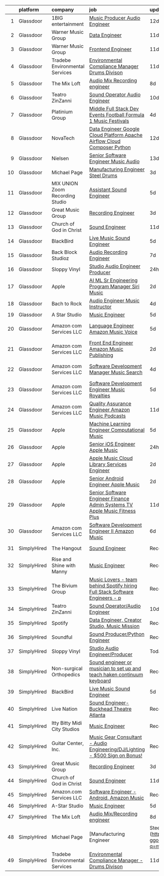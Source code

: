 

|    | platform    | company                         | job                                                                                                                                                                                                                                                                                                                                                                                                                                                                                                                                                                                                                                                                                                                                                                                                                                                                                                                                                                                                                                                                                                                                                                                                                                                                                                                                                                                                                                                                   | update_time   | location           |
|---:|:------------|:--------------------------------|:----------------------------------------------------------------------------------------------------------------------------------------------------------------------------------------------------------------------------------------------------------------------------------------------------------------------------------------------------------------------------------------------------------------------------------------------------------------------------------------------------------------------------------------------------------------------------------------------------------------------------------------------------------------------------------------------------------------------------------------------------------------------------------------------------------------------------------------------------------------------------------------------------------------------------------------------------------------------------------------------------------------------------------------------------------------------------------------------------------------------------------------------------------------------------------------------------------------------------------------------------------------------------------------------------------------------------------------------------------------------------------------------------------------------------------------------------------------------|:--------------|:-------------------|
|  1 | Glassdoor   | 1BIG entertainment              | [Music Producer Audio Engineer](https://www.glassdoor.com/partner/jobListing.htm?pos=127&ao=1136043&s=58&guid=000001827c442a498bf0d18656965205&src=GD_JOB_AD&t=SR&vt=w&ea=1&cs=1_2aa32904&cb=1659942218658&jobListingId=1008032201411&jrtk=3-0-1g9u48ajbkuhf801-1g9u48ajri3a6801-b593868398be5ca5-)                                                                                                                                                                                                                                                                                                                                                                                                                                                                                                                                                                                                                                                                                                                                                                                                                                                                                                                                                                                                                                                                                                                                                                   | 12d           | Boston, MA         |
|  2 | Glassdoor   | Warner Music Group              | [Data Engineer](https://www.glassdoor.com/partner/jobListing.htm?pos=125&ao=1136043&s=58&guid=000001827c442a498bf0d18656965205&src=GD_JOB_AD&t=SR&vt=w&cs=1_e1135582&cb=1659942218658&jobListingId=1008033547976&jrtk=3-0-1g9u48ajbkuhf801-1g9u48ajri3a6801-60867c0393fb0960-)                                                                                                                                                                                                                                                                                                                                                                                                                                                                                                                                                                                                                                                                                                                                                                                                                                                                                                                                                                                                                                                                                                                                                                                        | 11d           | Broadway, VA       |
|  3 | Glassdoor   | Warner Music Group              | [Frontend Engineer](https://www.glassdoor.com/partner/jobListing.htm?pos=122&ao=1136043&s=58&guid=000001827c442a498bf0d18656965205&src=GD_JOB_AD&t=SR&vt=w&cs=1_487479c7&cb=1659942218658&jobListingId=1008033637756&jrtk=3-0-1g9u48ajbkuhf801-1g9u48ajri3a6801-ee723e673fad9c47-)                                                                                                                                                                                                                                                                                                                                                                                                                                                                                                                                                                                                                                                                                                                                                                                                                                                                                                                                                                                                                                                                                                                                                                                    | 11d           | New York, NY       |
|  4 | Glassdoor   | Tradebe Environmental Services  | [Environmental Compliance Manager   Drums Divison](https://www.glassdoor.com/partner/jobListing.htm?pos=101&ao=1110586&s=58&guid=000001827c442a498bf0d18656965205&src=GD_JOB_AD&t=SR&vt=w&ea=1&cs=1_d188fcad&cb=1659942218656&jobListingId=1008032825994&cpc=5ACA09512ABC1849&jrtk=3-0-1g9u48ajbkuhf801-1g9u48ajri3a6801-4f56e068c5789a30--6NYlbfkN0B8GMa3RntkcGxyDWRdkTUuLLAj--st5PucnHcqnp1DO5zsBlD8iNfS59qUmHcvRUmzs5KFF4Qh52M5CMieNdJCFHXpMXFA7hUsZ8DFLhY2J004fGjn8m538y5_B9a2s5eLqpzdxHlR8I4WyLVtaBFdEh-SUvq5cpYEU-BqpOIkinWfj0K_aE9geZf2sHDvQ4uWNWEA2US4Eb8wifSnTh9_wBNzfxBs98TPvfpFgrSeAkqPaVkquopGqEMrbKf8H7hxz3ZmXptckTdIT6iQltbeRja_fIJIwevM-Au8fezLE0bTybdZuzf-MFbDclOWZaM8qNB9ysGAClV57B6GuhE0-ugEArN9tpLFgr4i1ogCB-arFYPqCGI-Z9F6vgaYq-E4HLZ_pue3tGzBUAfhTAoI9dyAGxlCi-6dh6jXRLfbbN7B2oZIYBLIqmjgxI5z2S0YFTEyawDGG6c7i7DvxihM9yCOMn0yk8RKb2oODZSu35v-brxwv_sgAR2u8sqxT5_8sqcUwpOHFAGj2PxcrZdJ2T4UNLy7Z_KfmtPRKTyMtXmd2JWsnQuv)                                                                                                                                                                                                                                                                                                                                                                                                                                                                                                                           | 11d           | East Chicago, IN   |
|  5 | Glassdoor   | The Mix Loft                    | [Audio Mix Recording engineer](https://www.glassdoor.com/partner/jobListing.htm?pos=104&ao=1110586&s=58&guid=000001827c442a498bf0d18656965205&src=GD_JOB_AD&t=SR&vt=w&ea=1&cs=1_2bd7243b&cb=1659942218656&jobListingId=1008039784072&cpc=155EB9D5185558AF&jrtk=3-0-1g9u48ajbkuhf801-1g9u48ajri3a6801-2fabf65219c9c69a--6NYlbfkN0D34Hjmwkvq4I9LrFiyECJw5oz77aLWEO_E-5CWpWKtML_cIQgSj4wFABMzVHdbOAglLtx9wAKTMvAosQFz-6wKz6HNt0tQEhGjwXjlkFautFNpyhajnjaOCperaYTcd4X14UnIuTNiwcPN-FgF0Cc6I8YmMIZvMjRwB6hQLC8GAznkuxesS1iovsZmPXRH9w627RfSNpZnlZ2ExPOs4ZWZgJiYpJ38W91Fift-0VtPBSc6vQadzZiMmKmQ-Ivv8HT2yKNBt3SZFaah7I3VIO-yhMYx4POh-IYCw6paiLJgde3S3I8MRtuFafUGzpnO1ROzl9xBJ9ZSIQHw55dMuEGYnfynmikzVEzIuQFi_aGon0GltQ3EEn3vKBfsNNCSCq2xZVQ9W4qEMN1MFbFwIORqohBmUJ34rfau4x5qcHDACae-DLnR9NYe-xlsz3jGLhwvnH8uDcztim92cjGDqxmSCtyMmhbS6HOsBv_ddLQeGmLFuZiEU1OLSC7H_yX-9DY%3D)                                                                                                                                                                                                                                                                                                                                                                                                                                                                                                                                                                                                 | 8d            | Quincy, MA         |
|  6 | Glassdoor   | Teatro ZinZanni                 | [Sound Operator Audio Engineer](https://www.glassdoor.com/partner/jobListing.htm?pos=115&ao=1136043&s=58&guid=000001827c442a498bf0d18656965205&src=GD_JOB_AD&t=SR&vt=w&ea=1&cs=1_6204cbda&cb=1659942218657&jobListingId=1008035619603&jrtk=3-0-1g9u48ajbkuhf801-1g9u48ajri3a6801-405a83f39f925add-)                                                                                                                                                                                                                                                                                                                                                                                                                                                                                                                                                                                                                                                                                                                                                                                                                                                                                                                                                                                                                                                                                                                                                                   | 10d           | Seattle, WA        |
|  7 | Glassdoor   | Platinium Group                 | [Middle Full Stack Dev   Events  Football  Formula 1  Music Festivals    ](https://www.glassdoor.com/partner/jobListing.htm?pos=128&ao=1136043&s=58&guid=000001827c442a498bf0d18656965205&src=GD_JOB_AD&t=SR&vt=w&cs=1_7683688f&cb=1659942218658&jobListingId=1008049379681&jrtk=3-0-1g9u48ajbkuhf801-1g9u48ajri3a6801-49fd4225bf218689-)                                                                                                                                                                                                                                                                                                                                                                                                                                                                                                                                                                                                                                                                                                                                                                                                                                                                                                                                                                                                                                                                                                                             | 4d            | Monaco, CA         |
|  8 | Glassdoor   | NovaTech                        | [Data Engineer Google Cloud Platform  Apache Airflow  Cloud Composer  Python](https://www.glassdoor.com/partner/jobListing.htm?pos=119&ao=1136043&s=58&guid=000001827c442a498bf0d18656965205&src=GD_JOB_AD&t=SR&vt=w&ea=1&cs=1_a7cd9732&cb=1659942218658&jobListingId=1008030637643&jrtk=3-0-1g9u48ajbkuhf801-1g9u48ajri3a6801-ed650f6bbf2cf5f6-)                                                                                                                                                                                                                                                                                                                                                                                                                                                                                                                                                                                                                                                                                                                                                                                                                                                                                                                                                                                                                                                                                                                     | 12d           | Remote             |
|  9 | Glassdoor   | Nielsen                         | [Senior Software Engineer  Music   Audio](https://www.glassdoor.com/partner/jobListing.htm?pos=130&ao=1136043&s=58&guid=000001827c442a498bf0d18656965205&src=GD_JOB_AD&t=SR&vt=w&ea=1&cs=1_aed37198&cb=1659942218659&jobListingId=1008029586855&jrtk=3-0-1g9u48ajbkuhf801-1g9u48ajri3a6801-056a5fd69bba1807-)                                                                                                                                                                                                                                                                                                                                                                                                                                                                                                                                                                                                                                                                                                                                                                                                                                                                                                                                                                                                                                                                                                                                                         | 13d           | Emeryville, CA     |
| 10 | Glassdoor   | Michael Page                    | [Manufacturing Engineer   Steel Drums](https://www.glassdoor.com/partner/jobListing.htm?pos=112&ao=1110586&s=58&guid=000001827c442a498bf0d18656965205&src=GD_JOB_AD&t=SR&vt=w&cs=1_833a30fe&cb=1659942218657&jobListingId=1008053322257&cpc=334ABAF5D42DC775&jrtk=3-0-1g9u48ajbkuhf801-1g9u48ajri3a6801-edfb8b6e14f62930--6NYlbfkN0BR3ykMnr3Vw97HK5IC0i9Uo32NXohanwqRY-CI8z69bj_uxQ_6yc1JTvRvHNPil3n-aAZPEB_V2_C3Xteggm8USnoyjokMdAX7PMJAGyeqrRb0SgM_e3teYuvhdw07UmODkJ_SFaJoJlontiBYfrHBy-sRK9hLMXtFv4vxRofVbA0DYeosURciLI46lJPmu3qFOwcfYsUMXpXIskNj8f5Txwib06VKhr7G58PRZZjajCCwtnnhAGAKW6ZPDl2SfHZwY3TOJDyyJi_r6MDIGrrAMrqyAngLOOpwZNo0G502oZrBWT-7z_flcfpitxBizyVaH62yDtE5HRW3jk1tF6TBglw0dX5rRQi0LPd1HpeUwYFp9arH3Yn_d8EiyV3lMHa_K1q7soMQXk2SjcnB9ZxW7utTljtpoVH7KSF8N4vWWvPcuc9ZbX-mTVOvCrmp942vLcz0tdf13cVZ0d2BcTgO3VVjTGzZ31Xu3QBTEpdJhQrwILDjcLj-1xnBtQDWL_E4L1E-F2645rknR7AHsPaGj50jn-ZE1pFktkCig9ZILjkOYXeiArsc4YWZ_jeB01SiUnkNdhaX2B7OFf5Jt09lkNV3rIE7WiYLT8zyiwaqZY829dpOFraFX1AOdYgQcf01HcYAPZL3qn_iQGE-f2ntE0Gmc3_sYQ_JOiq9nAGjH_mB5V8FwUqB6gErkrljmQetPLNLEJh6j_3Y7dbEKh0fYjYPkeMDU8BKq2YH4IDg7QUswmsbd7vj9Dj0WBtdQ1QwqeqMGUSr_Q6PAHBHM3K0pZoaN41fH6UOTjcfHPWLRySzy0yncWP8fYvr9EzH56A39ZhKF3pMBcKFt1KLgFMSc4rPYh5062pkbrTVDc5aTlm9oOcEhBGxULCjvRd1Mq-FjW1hFoJCmgiRIEfVZZmOhX2_mI-S03uBjcI_qOHYD2h1mGCPC9J44h-yncht27aqokyG1h_bqUYbQc2w_YbA2A17Uz7-JMT9p8IlxUbWAqh71C78Z1dzLt_7Auv5nKNK7VrjultPqo08kDUr3kFDrrWr5IZUTAU%3D)                              | 3d            | Cicero, IL         |
| 11 | Glassdoor   | MIX UNION Zoom Recording Studio | [Assistant Sound Engineer](https://www.glassdoor.com/partner/jobListing.htm?pos=120&ao=1136043&s=58&guid=000001827c442a498bf0d18656965205&src=GD_JOB_AD&t=SR&vt=w&ea=1&cs=1_a4b50f40&cb=1659942218658&jobListingId=1008047341798&jrtk=3-0-1g9u48ajbkuhf801-1g9u48ajri3a6801-f45ff7396e2feab6-)                                                                                                                                                                                                                                                                                                                                                                                                                                                                                                                                                                                                                                                                                                                                                                                                                                                                                                                                                                                                                                                                                                                                                                        | 5d            | Los Angeles, CA    |
| 12 | Glassdoor   | Great Music Group               | [Recording Engineer](https://www.glassdoor.com/partner/jobListing.htm?pos=107&ao=1136043&s=58&guid=000001827c442a498bf0d18656965205&src=GD_JOB_AD&t=SR&vt=w&ea=1&cs=1_10a778ca&cb=1659942218656&jobListingId=1008053472141&jrtk=3-0-1g9u48ajbkuhf801-1g9u48ajri3a6801-feae6516db0998b8-)                                                                                                                                                                                                                                                                                                                                                                                                                                                                                                                                                                                                                                                                                                                                                                                                                                                                                                                                                                                                                                                                                                                                                                              | 3d            | Minneapolis, MN    |
| 13 | Glassdoor   | Church of God in Christ         | [Sound Engineer](https://www.glassdoor.com/partner/jobListing.htm?pos=118&ao=1136043&s=58&guid=000001827c442a498bf0d18656965205&src=GD_JOB_AD&t=SR&vt=w&ea=1&cs=1_39d9cf36&cb=1659942218658&jobListingId=1008034088041&jrtk=3-0-1g9u48ajbkuhf801-1g9u48ajri3a6801-e56448383489d513-)                                                                                                                                                                                                                                                                                                                                                                                                                                                                                                                                                                                                                                                                                                                                                                                                                                                                                                                                                                                                                                                                                                                                                                                  | 11d           | Detroit, MI        |
| 14 | Glassdoor   | BlackBird                       | [Live Music Sound Engineer](https://www.glassdoor.com/partner/jobListing.htm?pos=123&ao=1136043&s=58&guid=000001827c442a498bf0d18656965205&src=GD_JOB_AD&t=SR&vt=w&ea=1&cs=1_6c703cd8&cb=1659942218658&jobListingId=1008048367820&jrtk=3-0-1g9u48ajbkuhf801-1g9u48ajri3a6801-5c5b644b3c663163-)                                                                                                                                                                                                                                                                                                                                                                                                                                                                                                                                                                                                                                                                                                                                                                                                                                                                                                                                                                                                                                                                                                                                                                       | 5d            | Atlanta, GA        |
| 15 | Glassdoor   | Back Block Studioz              | [Audio Recording Engineer](https://www.glassdoor.com/partner/jobListing.htm?pos=111&ao=1136043&s=58&guid=000001827c442a498bf0d18656965205&src=GD_JOB_AD&t=SR&vt=w&ea=1&cs=1_ddd5e619&cb=1659942218657&jobListingId=1008040225373&jrtk=3-0-1g9u48ajbkuhf801-1g9u48ajri3a6801-7486e9f336b73614-)                                                                                                                                                                                                                                                                                                                                                                                                                                                                                                                                                                                                                                                                                                                                                                                                                                                                                                                                                                                                                                                                                                                                                                        | 7d            | Brooklyn, NY       |
| 16 | Glassdoor   | Sloppy Vinyl                    | [Studio Audio Engineer Producer](https://www.glassdoor.com/partner/jobListing.htm?pos=113&ao=1136043&s=58&guid=000001827c442a498bf0d18656965205&src=GD_JOB_AD&t=SR&vt=w&ea=1&cs=1_b36fa831&cb=1659942218657&jobListingId=1008058941149&jrtk=3-0-1g9u48ajbkuhf801-1g9u48ajri3a6801-e48880e05b7ba1a4-)                                                                                                                                                                                                                                                                                                                                                                                                                                                                                                                                                                                                                                                                                                                                                                                                                                                                                                                                                                                                                                                                                                                                                                  | 24h           | Clifton, NJ        |
| 17 | Glassdoor   | Apple                           | [AI ML   Sr Engineering Program Manager  Siri Music](https://www.glassdoor.com/partner/jobListing.htm?pos=108&ao=1110586&s=58&guid=000001827c442a498bf0d18656965205&src=GD_JOB_AD&t=SR&vt=w&cs=1_f43a52dc&cb=1659942218657&jobListingId=1008054989410&cpc=32EE424DE2B657EB&jrtk=3-0-1g9u48ajbkuhf801-1g9u48ajri3a6801-af8115f09d096882--6NYlbfkN0BvKrLyj5gPmtZO9T8euul8TCxuuKNOtzRJOomxnwSEodTz2Bc-sPZl1dBMH13w-jM0GZVXWV5oHLwBKsVM8mHxI8PR3ulAk6jBWR7-ex9GXgECDx8jiLfTALryxx4fHvaV8osttRisAoBV9UbfFrSCKHM8ONUzTmNjPFw9NfjLxxhk8EvCMg-c9WpLPd2XxJB7C11rk21-g09xOXoFHeK2CzoJkLa3j7azBYRpdMev70ecQr1LTNHCNlCLllBvS4jshwsSHyBuxuTK4fBlslelgmBVPH3eSAX-owkkG1u4QahFSJKVKUs_vMZ4VDYyGn2r9xQMsK-0pnViKZxT45PV6vSArO9PamHQLMdtXzHXxrkh8is-GPEUIORb2m46vIyXB_O9YNCnz35MgThISyxLuuYjj4DPGN3hAqK24YxOSyD0eM-YP9TwXpimAiiuuyQT0k_qMJX0fzRQ4vXTOfECQZZRKB3foEtthoHxhRtvWM-s9WqB4JyrobtzkkaGHSjLuR9sKJx2fCp9yjTkj-r_Ga4tD9rntIhoPOXEuGryQ3HzgRWN-z3pOor3kM87sTFoyuveuQmuGYYTUG-kGzG7_mpAZgA73v6e8OUereIoxyXsRmhNtHG15xM-9q40WcVIarDWBwvsfQ9ShceHdi0aYiFyu0UzT58cfjat44luQhKBOYnsdXAkGLmDYxKuqfHEG1_1qmkxJ2BeENxrpVIm_IzEspYkaRU13IByVIQHj3ei0tYrD8NK6ozkhvoaJAnqPIGS7q2m_z7xLULt_bU6c13c9F2aDa7ljTka0OXGy_HSNzpRAgtIzKRFElJv79yRJEraOVoq-tvKEsRFX6LDxdaU9QUNXlWy9d5Z7Z7sFR1JZJ0zT7u4riO9RFRl_W_mgo0oIZAT_0x2-0he3YKri5CvNB2EuEN8JsLnlXK2EGLwZFZbfSruTb6MLbTb4KHFxhuDlxoLqQ5NLcvxTU5_sa8n6EnfkFuIf226A8b8Bg%3D%3D)                                                                  | 2d            | Seattle, WA        |
| 18 | Glassdoor   | Bach to Rock                    | [Audio Engineer Music Instructor](https://www.glassdoor.com/partner/jobListing.htm?pos=126&ao=1136043&s=58&guid=000001827c442a498bf0d18656965205&src=GD_JOB_AD&t=SR&vt=w&ea=1&cs=1_829522c1&cb=1659942218658&jobListingId=1008050480826&jrtk=3-0-1g9u48ajbkuhf801-1g9u48ajri3a6801-729fc9190b7e315d-)                                                                                                                                                                                                                                                                                                                                                                                                                                                                                                                                                                                                                                                                                                                                                                                                                                                                                                                                                                                                                                                                                                                                                                 | 4d            | Leesburg, VA       |
| 19 | Glassdoor   | A Star Studio                   | [Music Engineer](https://www.glassdoor.com/partner/jobListing.htm?pos=109&ao=1136043&s=58&guid=000001827c442a498bf0d18656965205&src=GD_JOB_AD&t=SR&vt=w&ea=1&cs=1_d7fade7f&cb=1659942218657&jobListingId=1008048004716&jrtk=3-0-1g9u48ajbkuhf801-1g9u48ajri3a6801-b5e8a5c94d0f1b15-)                                                                                                                                                                                                                                                                                                                                                                                                                                                                                                                                                                                                                                                                                                                                                                                                                                                                                                                                                                                                                                                                                                                                                                                  | 5d            | Dallas, TX         |
| 20 | Glassdoor   | Amazon com Services LLC         | [Language Engineer  Amazon Music  Voice](https://www.glassdoor.com/partner/jobListing.htm?pos=117&ao=1136043&s=58&guid=000001827c442a498bf0d18656965205&src=GD_JOB_AD&t=SR&vt=w&cs=1_69491e21&cb=1659942218657&jobListingId=1008048008268&jrtk=3-0-1g9u48ajbkuhf801-1g9u48ajri3a6801-58306a1d4621ba2e-)                                                                                                                                                                                                                                                                                                                                                                                                                                                                                                                                                                                                                                                                                                                                                                                                                                                                                                                                                                                                                                                                                                                                                               | 5d            | San Francisco, CA  |
| 21 | Glassdoor   | Amazon com Services LLC         | [Front End Engineer  Amazon Music Publishing](https://www.glassdoor.com/partner/jobListing.htm?pos=110&ao=1136043&s=58&guid=000001827c442a498bf0d18656965205&src=GD_JOB_AD&t=SR&vt=w&cs=1_31debd69&cb=1659942218657&jobListingId=1008054946280&jrtk=3-0-1g9u48ajbkuhf801-1g9u48ajri3a6801-c4bf362ca12caeb6-)                                                                                                                                                                                                                                                                                                                                                                                                                                                                                                                                                                                                                                                                                                                                                                                                                                                                                                                                                                                                                                                                                                                                                          | 2d            | San Francisco, CA  |
| 22 | Glassdoor   | Amazon com Services LLC         | [Software Development Manager  Music Search](https://www.glassdoor.com/partner/jobListing.htm?pos=129&ao=1136043&s=58&guid=000001827c442a498bf0d18656965205&src=GD_JOB_AD&t=SR&vt=w&cs=1_5f8fa2e9&cb=1659942218659&jobListingId=1008049353961&jrtk=3-0-1g9u48ajbkuhf801-1g9u48ajri3a6801-9ab4fdba88da462b-)                                                                                                                                                                                                                                                                                                                                                                                                                                                                                                                                                                                                                                                                                                                                                                                                                                                                                                                                                                                                                                                                                                                                                           | 4d            | San Francisco, CA  |
| 23 | Glassdoor   | Amazon com Services LLC         | [Software Development Engineer  Music Royalties](https://www.glassdoor.com/partner/jobListing.htm?pos=124&ao=1136043&s=58&guid=000001827c442a498bf0d18656965205&src=GD_JOB_AD&t=SR&vt=w&cs=1_10a16c4a&cb=1659942218658&jobListingId=1008048013675&jrtk=3-0-1g9u48ajbkuhf801-1g9u48ajri3a6801-aa597572b231471c-)                                                                                                                                                                                                                                                                                                                                                                                                                                                                                                                                                                                                                                                                                                                                                                                                                                                                                                                                                                                                                                                                                                                                                       | 5d            | Culver City, CA    |
| 24 | Glassdoor   | Amazon com Services LLC         | [Quality Assurance Engineer  Amazon Music   Podcasts](https://www.glassdoor.com/partner/jobListing.htm?pos=116&ao=1136043&s=58&guid=000001827c442a498bf0d18656965205&src=GD_JOB_AD&t=SR&vt=w&cs=1_af997739&cb=1659942218657&jobListingId=1008032417294&jrtk=3-0-1g9u48ajbkuhf801-1g9u48ajri3a6801-4230928234f89926-)                                                                                                                                                                                                                                                                                                                                                                                                                                                                                                                                                                                                                                                                                                                                                                                                                                                                                                                                                                                                                                                                                                                                                  | 11d           | Culver City, CA    |
| 25 | Glassdoor   | Apple                           | [Machine Learning Engineer  Computational Music](https://www.glassdoor.com/partner/jobListing.htm?pos=121&ao=1136043&s=58&guid=000001827c442a498bf0d18656965205&src=GD_JOB_AD&t=SR&vt=w&cs=1_450e8980&cb=1659942218658&jobListingId=1008049061568&jrtk=3-0-1g9u48ajbkuhf801-1g9u48ajri3a6801-4f513298a406a298-)                                                                                                                                                                                                                                                                                                                                                                                                                                                                                                                                                                                                                                                                                                                                                                                                                                                                                                                                                                                                                                                                                                                                                       | 5d            | Portland, OR       |
| 26 | Glassdoor   | Apple                           | [Senior iOS Engineer   Apple Music](https://www.glassdoor.com/partner/jobListing.htm?pos=102&ao=1110586&s=58&guid=000001827c442a498bf0d18656965205&src=GD_JOB_AD&t=SR&vt=w&cs=1_074dbb0a&cb=1659942218655&jobListingId=1008059181794&cpc=FB7E4A1762AE5BEC&jrtk=3-0-1g9u48ajbkuhf801-1g9u48ajri3a6801-d3c34b41dbc9a448--6NYlbfkN0BvKrLyj5gPmtZO9T8euul8TCxuuKNOtzRJOomxnwSEodTz2Bc-sPZlC5mDe-NOaJhpwnVBe_I-gW4eh7UdPHC0zoqKEIIfvLBLQzmNXgfJqzVZ1Z-ZVOewkUJOz69cwqmVRRa8B4-4abXTqdU1mNzMB89sllZ7eh1X0B8ggFoOirDyMe6O-0yRo3piPkat1bKZKT-v3NPFVF3daHNEnEjuoZN4B6xYWExZAG96MRlyEp53nNRiV4TZyLJGM326RSCCiTfMcxTtXZZfWjWBnW9wgZfd-7thLXbFXrdsBkmGcTFbc6VOx_DI6o2jhfuQH0S6jvXuHghnCTunpo7RKi6HQqeB75G1Aq333cJMhpH8O3KJUeHB15j6Gincul1DuqWSVZbDVIJzoVmqtvZgxHRh4bdcArFazJTE28nzTvM4k4KIUvkYycozbjuPJ8xMRPbXogffW2p9ApJHxQmFbKsGi2u4FjSkr6GSy4kjc7czKKt27M28rwzRgP20vDNo7fY44t5QLXpn1WCqUYDJTQZNGkLyIW_N_tUUVx4vaJgDkXEozujeUdg1okf-fHgOVPpdOs-9YfT_Sfc6j-14i1ngFM66kFiD9jnb4AqMgCLDx6FsZV3wvFZB8jqTsxYqaacdeILkQW7vHkMyeMVXsVYAimyaT74kQhVSQH-XwGz-LF3w4VUAcLqV2oIWEJJVuopUOOpc7D3tigfD_s5wKnTlMZJSVtvkZ-f-dbuauhovVVnw-nSO3WyZLuq4fB13pDBi_58UJJ28hd78maUf386megOhB0d_FhjbzSMZcwmPIeO5__qxAitpMC-lsbq2R2fJyq5bU9T2EhyzRvjRM6HKq2H25raO8-6ObnCNtvhEOXef20Padw7FUQMMCJlLpjF1xFtMDTOF5JYfTxf6jkCd4OJh9eJJZuN6nqJ5Wr4FZSZhuOU_OV2Hl9N-LTFevY3-AjPiFxNwXEQIxiURRooo8NXMx0qVgko%3D)                                                                                                 | 24h           | San Diego, CA      |
| 27 | Glassdoor   | Apple                           | [Apple Music   Cloud Library Services Engineer](https://www.glassdoor.com/partner/jobListing.htm?pos=103&ao=1110586&s=58&guid=000001827c442a498bf0d18656965205&src=GD_JOB_AD&t=SR&vt=w&cs=1_34c0fb3c&cb=1659942218656&jobListingId=1008056590376&cpc=451933188B21919D&jrtk=3-0-1g9u48ajbkuhf801-1g9u48ajri3a6801-2f6c214d13e836a2--6NYlbfkN0BvKrLyj5gPmtZO9T8euul8TCxuuKNOtzRJOomxnwSEodTz2Bc-sPZl1dBMH13w-jNe0DJrLXukfCLdZ1OvtmdCKvspRhZ95diD5fUFVZK76dunCT3alM-WQ4-yRWCJW2XVlcgo7yqE9wOKT3OmRFtl6UWNo54TiPcoVFGbdZg_QGciqPD6BfcV1CZ6mmdLy03crMKbUP2NRInVfCLQ8G2MQnUuZc6ZKAYTtZDGdgNWaJVRJ4qwRZX8XKVRgQIaGS7TVha174Fh-9YbLCBxTKbUWbRGf10LtpCnWLF6zmEGOWDgoaagWjjo4ddDGzMuC-NSzhAvw59nuuwjMCetCOhx1BqH9g0OLruF1kmADjLrNPXZDvhcOSYTyawGm_SNSIgAxxEqf4P3PLN4bm0LQnS77StvnnJe4jdVijZQb5_J97zItARdnh59DHWiiPJwimq5hPBJcg7J-IvGAfoEvWxTXNH0zfktOtNMOaVPeirZ_d16QO1GZe_0mQlnu1_9IG8OvT2SewsmmqSd_adHtmhGYQi9Q9Ssova9TLEeydEuyJj0gmWnEqOBAiB2vaVvQtdw-rHBB8zrWOvgD-2flI8hYiTcwSYGl-EMMDwIrRijM_EmZ0ko99bXGhqPF_Fg0hIzSn2A-GJP3eSCWHPZ8-GOVKvbvq3udOQS2gKckhhRWpK5nHGRk4Mgk3vfOD2xxayNo1j0hng1nolyID4olBJaFi7fhWLLAAMiFLRKZrTXzLGKZifkvDHB3TND_ZotSL95vLaO0LV5jfwDWVNx5psNsrBU_pnrejndNgLFeRNKNRJIzffQIae-TL9rsGl7UJeZ5KE82iGaIhGNcBnDo7bWQcRCf4xmllTgflvItW1JIDvjig1AqYKLXGKsmxkIgsdaLyAQGdhVfNvR5QIUtDLswhuoeCFTKlczE8kKhZFiPKG8F2Ny-toL8wQWs1951BoWEqIdGqq_gvwLypbMRgYbZoDE4NlzHHvE0vDiBpDI3g%3D%3D)                                                                       | 2d            | Seattle, WA        |
| 28 | Glassdoor   | Apple                           | [Senior Android Engineer   Apple Music](https://www.glassdoor.com/partner/jobListing.htm?pos=105&ao=1110586&s=58&guid=000001827c442a498bf0d18656965205&src=GD_JOB_AD&t=SR&vt=w&cs=1_aaebbe5f&cb=1659942218656&jobListingId=1008054989941&cpc=334ABAF5D42DC775&jrtk=3-0-1g9u48ajbkuhf801-1g9u48ajri3a6801-0bbe2ed6be62edf2--6NYlbfkN0BvKrLyj5gPmtZO9T8euul8TCxuuKNOtzRJOomxnwSEodTz2Bc-sPZlC5mDe-NOaJjYIQikQ9Ep4RLc8wJ2_dX3-DNh-dZ7ARMzaFjfAi5P0eLetelJkasFemS7nkAfmwzmrU9fz-LfME7nABWVTzHOZ_B_y7zl37d73qbUVgo9YiWEUNsAj2dVdNMaiD61xY7aWzMeoGOzLG-cWmn3MDNpP0XAsqYf_HukLOHJ_1qNQFQygzZVtMorfrNM5oFDI9LKeN8uhvpCSbKkMVpNI-97yl2lmf5q6wToEz74V6xGKoq6QNnRFAW1btj62mOp8HvYkS1g6b1W9RG2l1CLXxTszPw4xkXDG33trwWAU5eJPwKoexrpU-sIK2fu38MOZKuoA_gRV963ultSNohendbo-_okNxE3nmxVdVIZPkyAnmUcdEhiOa7_gtKpAxYMmQUOAs_Xbjf9EtRpPl5fL_HTki8MDtT7y7quDCvK5T7SZ5gZ2Hvu6BRJSX2ehLOm6sFm0b2svZqPT-AFKcpy_2txf_WCfMqYfuOsOMe9qf1zZ3STcK8LCJ6OBl3gWt7Z7cT7VYQ49_bsEB_G9r8TgWRNY6AgnTI_0hBlWQC1OpKAmu09-MMufoAKzzIstToeobLd_PkS45wZolopeR2DloqrIx-ke4hvbIZ7aUjfF32sJNKagydtUWqvYMbdITEV2AmhiCBYScVuwkZBx_855fJ29AAH4TeGAMTw-VEhs8C1a2Ub7vq0DUs23EhXk6GRHRP3hlMeoOVWFhPn91iOcJED1exGOuGX_Jo-FGdxbcRQzMSLH2ZHj4H-3IcDgHG34T1DX-Jshu8m5NcM9W3KAKSzB168BC_vEJvsVoSYdvD7myG_dIoNbX-w11_WsqyDwZpG3Izqu-1N0h3cB7aEK4wVmaU66EmzLfsCoT22yRLy7D2Rfg1Cr107pHAeC-iAiLO9Ax5OvWGRemkJrSWOz-uhSzlHi8gLDyc%3D)                                                                                             | 2d            | San Diego, CA      |
| 29 | Glassdoor   | Apple                           | [Senior Software Engineer   Finance   Admin Systems  TV   Apple Music  Fitness Plus ](https://www.glassdoor.com/partner/jobListing.htm?pos=106&ao=1110586&s=58&guid=000001827c442a498bf0d18656965205&src=GD_JOB_AD&t=SR&vt=w&cs=1_2118b6ac&cb=1659942218656&jobListingId=1008034378587&cpc=8795CF9063CD573D&jrtk=3-0-1g9u48ajbkuhf801-1g9u48ajri3a6801-dc5d687be4680fe5--6NYlbfkN0BvKrLyj5gPmtZO9T8euul8TCxuuKNOtzRJOomxnwSEodTz2Bc-sPZlADHp0xxmf8X3A14KL0vEfq7o0fM5uYB5TMCuFyM5s6w67HyK5AHidmNvtQ5o5W556atvdZGSMqFNHrgJu1D18kdru1btm9jWtcPk1zpIxyyvXPlguMg5CkzOUucmrStf9ZEySYfndQigWPLJxGYTe03OCV8Cn8843WD9pAE-95_G1Dq5eOd_KVoVTa0h2LPf3Hde_cegOgYGV0g0D_lqTHVYG8j4i9iohgsGxB8JhYoTavad7UzcWTNqzLphkYLtKKkUmeTw7cg-FUS2-MoZ_cWFbWIOJ_Ti0IzedcUY5tpnPRs7QiIgV15k-03cHE_iaMfxF-t0ikj07Asb55hOUx-ji8VvwvkzhdlUtDV8_B4hZhSb0IvlDXPKh7KNdmoG-4pdEFNkV93u6UBCk__U79ivSaNt7uSAJuheDP9ubbPQHM5jQ_IsmxIsBnhCOMj8E2JWkR8lteOT1tzc5xVJoVAvTMrQmw-DT73EBypwytL5gycYtD7SqHExC9tFwjSXKt9UEcr7_SUmcBpvRdxIZlqmYBJP-BS6SwfD9K7DV9hH3vGGQZVXya3ipcJ5fSmFnxZvXpwNySC12pMo4j0_BHiWKW4zSrdT8tFbQ5GCx3J7PNIi1eP7XgDSyTLTMP1lPoqn9zgroboA2PR4c1Vs7CEgzdc6xj4t1ncP25J-gZ0FnOPOu-xsgA56MGcE-J84bBkRxt5VfRWYHRokSUT_fF85nSaRQc5YbKgewllM2cS9Awnslmw4OByUhunsLiCgpqqTa95JG7bhLjwsXWv2RSQa8v0qicQ0-NAVOACvVXGPHesJFaRGEhL_CeQlhM-GxOejryUAxz-7YOYEdPNg9zdtKfsD9BSly_VXS1Y2y_u1UzJ0drcZPPi41t419wXVmx4m_7CO61WlLaFL8XWvPsXY4g2H9NFAgrbBbrVOcCjkdzEd91WXms6NkU08uQgADvEeLI_-0w5R1XyRu8tnwQ%3D%3D) | 11d           | Austin, TX         |
| 30 | Glassdoor   | Amazon com Services LLC         | [Software Development Engineer II  Amazon Music](https://www.glassdoor.com/partner/jobListing.htm?pos=114&ao=1136043&s=58&guid=000001827c442a498bf0d18656965205&src=GD_JOB_AD&t=SR&vt=w&cs=1_eae6016f&cb=1659942218657&jobListingId=1008045129951&jrtk=3-0-1g9u48ajbkuhf801-1g9u48ajri3a6801-120714a051265d1c-)                                                                                                                                                                                                                                                                                                                                                                                                                                                                                                                                                                                                                                                                                                                                                                                                                                                                                                                                                                                                                                                                                                                                                       | 6d            | San Francisco, CA  |
| 31 | SimplyHired | The Hangout                     | [Sound Engineer](https://www.simplyhired.com/job/pPtma4KfpJL8yv0IV160PCctZ7zJieTNPnwDrISJ5-REzhgDQyRTVw?q=music+engineer)                                                                                                                                                                                                                                                                                                                                                                                                                                                                                                                                                                                                                                                                                                                                                                                                                                                                                                                                                                                                                                                                                                                                                                                                                                                                                                                                             | Recently      | Myrtle Beach, SC   |
| 32 | SimplyHired | Rise and Shine with Manny       | [Music Engineer](https://www.simplyhired.com/job/fAvmSbF5ztttx11D3hBpENjUOKqrfi-uhfuAio1Ywpm1s6BK1t2KDg?q=music+engineer)                                                                                                                                                                                                                                                                                                                                                                                                                                                                                                                                                                                                                                                                                                                                                                                                                                                                                                                                                                                                                                                                                                                                                                                                                                                                                                                                             | Recently      | McAllen, TX        |
| 33 | SimplyHired | The Bivium Group                | [Music Lovers - team behind Spotify hiring Full Stack Software Engineers - p](https://www.simplyhired.com/job/xwPIhzuTN5QU7HiZUxxulf6NVWJJFVEgQggMHrjRfTQugyKoDq1S5w?q=music+engineer)                                                                                                                                                                                                                                                                                                                                                                                                                                                                                                                                                                                                                                                                                                                                                                                                                                                                                                                                                                                                                                                                                                                                                                                                                                                                                | Recently      | Boston, MA         |
| 34 | SimplyHired | Teatro ZinZanni                 | [Sound Operator/Audio Engineer](https://www.simplyhired.com/job/O-DMxv0BzbX1_-OlJ8S_Cwf8eLjAPFlQoxxFzr97v4Rhmk0-BlD8Kw?q=music+engineer)                                                                                                                                                                                                                                                                                                                                                                                                                                                                                                                                                                                                                                                                                                                                                                                                                                                                                                                                                                                                                                                                                                                                                                                                                                                                                                                              | 10d           | Seattle, WA        |
| 35 | SimplyHired | Spotify                         | [Data Engineer, Creator Studio, Music Mission](https://www.simplyhired.com/job/gx6_0Pe4pjCb2iMDm-oEabY8egsyZ1Ii5bgjJRk6_cKJ1o2Hf2rTOA?q=music+engineer)                                                                                                                                                                                                                                                                                                                                                                                                                                                                                                                                                                                                                                                                                                                                                                                                                                                                                                                                                                                                                                                                                                                                                                                                                                                                                                               | Recently      | New York, NY       |
| 36 | SimplyHired | Soundful                        | [Sound Producer/Python Engineer](https://www.simplyhired.com/job/fKwTfqRWVzhZJJT6yoybTUB5_pL76wxlddnu6kqy2_naoU7JVaHVBQ?q=music+engineer)                                                                                                                                                                                                                                                                                                                                                                                                                                                                                                                                                                                                                                                                                                                                                                                                                                                                                                                                                                                                                                                                                                                                                                                                                                                                                                                             | Recently      | Remote             |
| 37 | SimplyHired | Sloppy Vinyl                    | [Studio Audio Engineer/Producer](https://www.simplyhired.com/job/Kdl-5yM8HeN6q0mZViK5htFsWbPCKwZxHvqwr0-N2fNh64ebEC3ADw?q=music+engineer)                                                                                                                                                                                                                                                                                                                                                                                                                                                                                                                                                                                                                                                                                                                                                                                                                                                                                                                                                                                                                                                                                                                                                                                                                                                                                                                             | Today         | Clifton, NJ        |
| 38 | SimplyHired | Non-surgical Orthopedics        | [Sound engineer or musician to set up and teach haken continuum keyboard](https://www.simplyhired.com/job/7y5RxfWgvBhvD5ARANj7xR1wS24g3fPvxpYIHCnLHOc6p5-BJXdA0g?q=music+engineer)                                                                                                                                                                                                                                                                                                                                                                                                                                                                                                                                                                                                                                                                                                                                                                                                                                                                                                                                                                                                                                                                                                                                                                                                                                                                                    | Recently      | Hicksville, NY     |
| 39 | SimplyHired | BlackBird                       | [Live Music Sound Engineer](https://www.simplyhired.com/job/nMXcc3s3p-oPJuFIu5A_6OwORjLDS9SsYhmCmVHdKlxusRqANXvedg?q=music+engineer)                                                                                                                                                                                                                                                                                                                                                                                                                                                                                                                                                                                                                                                                                                                                                                                                                                                                                                                                                                                                                                                                                                                                                                                                                                                                                                                                  | 5d            | Atlanta, GA        |
| 40 | SimplyHired | Live Nation                     | [Sound Engineer-Buckhead Theatre Atlanta](https://www.simplyhired.com/job/CS_P1LrQEVWhUzfOy9HGh8tKdpV6HYhrpLJTOl-mNWdUzrFJGN3YUA?q=music+engineer)                                                                                                                                                                                                                                                                                                                                                                                                                                                                                                                                                                                                                                                                                                                                                                                                                                                                                                                                                                                                                                                                                                                                                                                                                                                                                                                    | Recently      | Atlanta, GA        |
| 41 | SimplyHired | Itty Bitty Midi City Studios    | [Music Engineer](https://www.simplyhired.com/job/0SNUhniVb7j57h-8Ew-uj09_dA1sgWunHweq3rtSvwiz-QC217tuRA?q=music+engineer)                                                                                                                                                                                                                                                                                                                                                                                                                                                                                                                                                                                                                                                                                                                                                                                                                                                                                                                                                                                                                                                                                                                                                                                                                                                                                                                                             | Recently      | Riverton, NJ       |
| 42 | SimplyHired | Guitar Center, Inc.             | [Music Gear Consultant - Audio Engineering/DJ/Lighting - $500 Sign on Bonus!](https://www.simplyhired.com/job/A1q2-hoFBf33n2hzvrtqJdUCpA-f5UgA83I6sNug1CkHmCGdLFdqzA?q=music+engineer)                                                                                                                                                                                                                                                                                                                                                                                                                                                                                                                                                                                                                                                                                                                                                                                                                                                                                                                                                                                                                                                                                                                                                                                                                                                                                | Recently      | Nashville, TN      |
| 43 | SimplyHired | Great Music Group               | [Recording Engineer](https://www.simplyhired.com/job/KdtBz20qTjUZIp8oO0tR_6v4kEIhLgO5XK_RByszcRqXz1WmRjoiUg?q=music+engineer)                                                                                                                                                                                                                                                                                                                                                                                                                                                                                                                                                                                                                                                                                                                                                                                                                                                                                                                                                                                                                                                                                                                                                                                                                                                                                                                                         | 3d            | Minneapolis, MN    |
| 44 | SimplyHired | Church of God in Christ         | [Sound Engineer](https://www.simplyhired.com/job/SxqeH3vtAzx6bLsEV5-UcamWgOYCKHlkHRGty2wAtYcSoBs1UYL9_g?q=music+engineer)                                                                                                                                                                                                                                                                                                                                                                                                                                                                                                                                                                                                                                                                                                                                                                                                                                                                                                                                                                                                                                                                                                                                                                                                                                                                                                                                             | 11d           | Detroit, MI        |
| 45 | SimplyHired | Amazon.com Services LLC         | [Software Engineer - Android, Amazon Music](https://www.simplyhired.com/job/QL7uYIpBrV4RTL9wYiQtqY09L16dihC9DkkQr6UlVCKT7sEpDdPuaQ?q=music+engineer)                                                                                                                                                                                                                                                                                                                                                                                                                                                                                                                                                                                                                                                                                                                                                                                                                                                                                                                                                                                                                                                                                                                                                                                                                                                                                                                  | Recently      | Remote +1 location |
| 46 | SimplyHired | A-Star Studio                   | [Music Engineer](https://www.simplyhired.com/job/RdaeId60Ue9oxOizVh_YqnRObvSqB0jKFDQ-OD7wq_ym8U6y6gfcLw?q=music+engineer)                                                                                                                                                                                                                                                                                                                                                                                                                                                                                                                                                                                                                                                                                                                                                                                                                                                                                                                                                                                                                                                                                                                                                                                                                                                                                                                                             | 5d            | Dallas, TX         |
| 47 | SimplyHired | The Mix Loft                    | [Audio Mix/Recording engineer](https://www.simplyhired.com/job/rIGHsg24O55jJJ8A9DMRFO6VT6NUvTOsIHmD2TpNycdZI4evhs-lig?q=music+engineer)                                                                                                                                                                                                                                                                                                                                                                                                                                                                                                                                                                                                                                                                                                                                                                                                                                                                                                                                                                                                                                                                                                                                                                                                                                                                                                                               | 8d            | Quincy, MA         |
| 48 | SimplyHired | Michael Page                    | [Manufacturing Engineer | Steel Drums](https://www.simplyhired.com/job/inkhrWtj930LpUrb-ggo0gnzhUFLFSzRzJo32n-Ot9jYamjHbIsD-A?q=music+engineer)                                                                                                                                                                                                                                                                                                                                                                                                                                                                                                                                                                                                                                                                                                                                                                                                                                                                                                                                                                                                                                                                                                                                                                                                                                                                                                                       | 3d            | Cicero, IL         |
| 49 | SimplyHired | Tradebe Environmental Services  | [Environmental Compliance Manager - Drums Divison](https://www.simplyhired.com/job/3fvDvtUznH5SogTOlZMyBeiV4dQQioKtWjLlct-aQtS_EF_7EiDJSQ?q=music+engineer)                                                                                                                                                                                                                                                                                                                                                                                                                                                                                                                                                                                                                                                                                                                                                                                                                                                                                                                                                                                                                                                                                                                                                                                                                                                                                                           | 11d           | East Chicago, IN   |